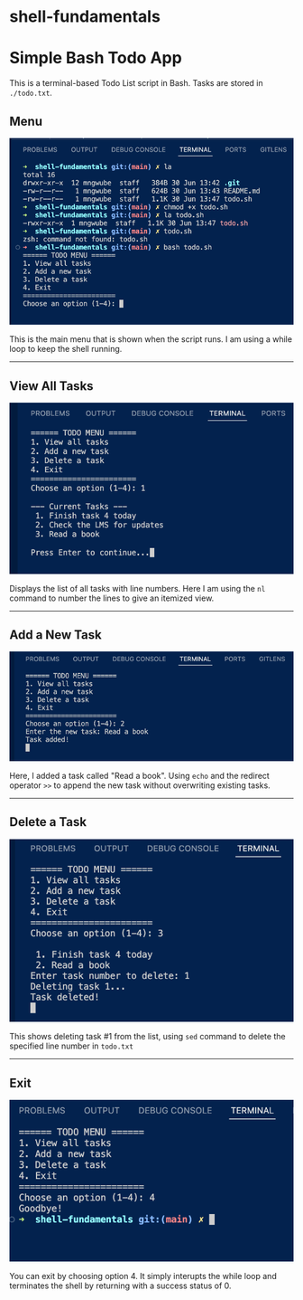 # shell-fundamentals

# Simple Bash Todo App

This is a terminal-based Todo List script in Bash. Tasks are stored in `./todo.txt`.

## Menu

![Main Menu](screenshots/menu.png)

This is the main menu that is shown when the script runs. I am using a while loop to keep the shell running.

---

## View All Tasks

![View Tasks](screenshots/view_tasks.png)

Displays the list of all tasks with line numbers. Here I am using the `nl` command to number the lines to give an itemized view.

---

## Add a New Task

![Add Task](screenshots/add_task.png)

Here, I added a task called "Read a book". Using `echo` and the redirect operator `>>` to append the new task without overwriting existing tasks.

---

## Delete a Task

![Delete Task](screenshots/delete_task.png)

This shows deleting task #1 from the list, using `sed` command to delete the specified line number in `todo.txt`

---

## Exit

![Exit](screenshots/exit.png)

You can exit by choosing option 4. It simply interupts the while loop and terminates the shell by returning with a success status of 0.